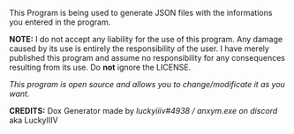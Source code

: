 This Program is being used to generate JSON files with the informations you entered in the program.

**NOTE:**
I do not accept any liability for the use of this program. Any damage caused by its use is entirely the responsibility of the user. I have merely published this program and assume no responsibility for any consequences resulting from its use.
Do **not** ignore the LICENSE.

*This program is open source and allows you to change/modificate it as you want.*

**CREDITS:**
Dox Generator made by *luckyiiiv#4938 / anxym.exe on discord* aka LuckyIIIV
